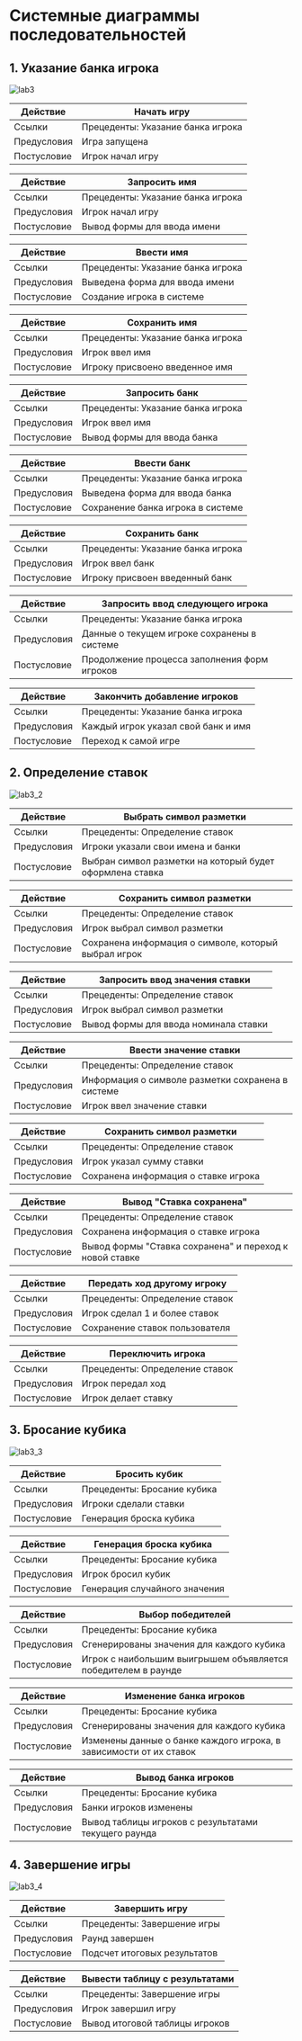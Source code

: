 # Системные диаграммы последовательностей

## __1. Указание банка игрока__

![lab3](https://github.com/YaYalii/rtipo/assets/131250193/e291e9ab-451a-4ed6-aa53-f873e8b2679c)


|Действие| Начать игру|
|---|---|
|Ссылки|Прецеденты: Указание банка игрока|
|Предусловия|Игра запущена|
|Постусловие|Игрок начал игру|


|Действие| Запросить имя|
|---|---|
|Ссылки|Прецеденты: Указание банка игрока|
|Предусловия|Игрок начал игру|
|Постусловие|Вывод формы для ввода имени|


|Действие| Ввести имя|
|---|---|
|Ссылки|Прецеденты: Указание банка игрока|
|Предусловия|Выведена форма для ввода имени|
|Постусловие|Создание игрока в системе|


|Действие| Сохранить имя|
|---|---|
|Ссылки|Прецеденты: Указание банка игрока|
|Предусловия|Игрок ввел имя|
|Постусловие|Игроку присвоено введенное имя|


|Действие| Запросить банк|
|---|---|
|Ссылки|Прецеденты: Указание банка игрока|
|Предусловия|Игрок ввел имя|
|Постусловие|Вывод формы для ввода банка|


|Действие| Ввести банк|
|---|---|
|Ссылки|Прецеденты: Указание банка игрока|
|Предусловия|Выведена форма для ввода банка|
|Постусловие|Сохранение банка игрока в системе|


|Действие| Сохранить банк|
|---|---|
|Ссылки|Прецеденты: Указание банка игрока|
|Предусловия|Игрок ввел банк|
|Постусловие|Игроку присвоен введенный банк|


|Действие| Запросить ввод следующего игрока|
|---|---|
|Ссылки|Прецеденты: Указание банка игрока|
|Предусловия|Данные о текущем игроке сохранены в системе|
|Постусловие|Продолжение процесса заполнения форм игроков|


|Действие| Закончить добавление игроков|
|---|---|
|Ссылки|Прецеденты: Указание банка игрока|
|Предусловия|Каждый игрок указал свой банк и имя|
|Постусловие|Переход к самой игре|


## __2. Определение ставок__


![lab3_2](https://github.com/YaYalii/rtipo/assets/131250193/42482c1b-c32d-4215-82b6-12698e36690a)



|Действие| Выбрать символ разметки|
|---|---|
|Ссылки|Прецеденты: Определение ставок|
|Предусловия|Игроки указали свои имена и банки|
|Постусловие|Выбран символ разметки на который будет оформлена ставка|


|Действие| Сохранить символ разметки |
|---|---|
|Ссылки|Прецеденты:  Определение ставок|
|Предусловия|Игрок выбрал символ разметки|
|Постусловие|Сохранена информация о символе, который выбрал игрок|


|Действие| Запросить ввод значения ставки |
|---|---|
|Ссылки|Прецеденты:  Определение ставок|
|Предусловия|Игрок выбрал символ разметки|
|Постусловие|Вывод формы для ввода номинала ставки|


|Действие| Ввести значение ставки|
|---|---|
|Ссылки|Прецеденты: Определение ставок|
|Предусловия|Информация о символе разметки сохранена в системе|
|Постусловие|Игрок ввел значение ставки|


|Действие| Сохранить символ разметки |
|---|---|
|Ссылки|Прецеденты:  Определение ставок|
|Предусловия|Игрок указал сумму ставки|
|Постусловие|Сохранена информация о ставке игрока|


|Действие| Вывод "Ставка сохранена" |
|---|---|
|Ссылки|Прецеденты:  Определение ставок|
|Предусловия|Сохранена информация о ставке игрока|
|Постусловие|Вывод формы "Ставка сохранена" и переход к новой ставке|


|Действие| Передать ход другому игроку|
|---|---|
|Ссылки|Прецеденты:  Определение ставок|
|Предусловия|Игрок сделал 1 и более ставок|
|Постусловие|Сохранение ставок пользователя|


|Действие| Переключить игрока|
|---|---|
|Ссылки|Прецеденты:  Определение ставок|
|Предусловия|Игрок передал ход|
|Постусловие|Игрок делает ставку|


## __3. Бросание кубика__


![lab3_3](https://github.com/YaYalii/rtipo/assets/131250193/8c78c36a-bab7-4eed-9747-8b506d72e77e)


|Действие| Бросить кубик|
|---|---|
|Ссылки|Прецеденты:  Бросание кубика|
|Предусловия|Игроки сделали ставки|
|Постусловие|Генерация броска кубика|


|Действие| Генерация броска кубика|
|---|---|
|Ссылки|Прецеденты:  Бросание кубика|
|Предусловия|Игрок бросил кубик|
|Постусловие|Генерация случайного значения|


|Действие| Выбор победителей|
|---|---|
|Ссылки|Прецеденты:  Бросание кубика|
|Предусловия|Сгенерированы значения для каждого кубика|
|Постусловие| Игрок с наибольшим выигрышем объявляется победителем в раунде|


|Действие| Изменение банка игроков|
|---|---|
|Ссылки|Прецеденты:  Бросание кубика|
|Предусловия|Сгенерированы значения для каждого кубика|
|Постусловие|Изменены данные о банке каждого игрока, в зависимости от их ставок|


|Действие| Вывод банка игроков|
|---|---|
|Ссылки|Прецеденты:  Бросание кубика|
|Предусловия|Банки игроков изменены|
|Постусловие|Вывод таблицы игроков с результатами текущего раунда|


## __4. Завершение игры__


![lab3_4](https://github.com/YaYalii/rtipo/assets/131250193/41dd67f7-083f-4f13-80a6-a0731669cd91)


|Действие| Завершить игру|
|---|---|
|Ссылки|Прецеденты:  Завершение игры|
|Предусловия|Раунд завершен|
|Постусловие|Подсчет итоговых результатов|


|Действие| Вывести таблицу с результатами|
|---|---|
|Ссылки|Прецеденты:  Завершение игры|
|Предусловия|Игрок завершил игру|
|Постусловие|Вывод итоговой таблицы игроков|


